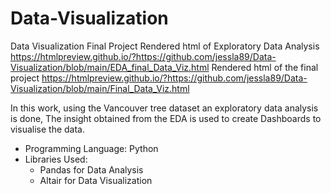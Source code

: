 # Data-Visualization
Data Visualization Final Project 
Rendered html of Exploratory Data Analysis
https://htmlpreview.github.io/?https://github.com/jessla89/Data-Visualization/blob/main/EDA_final_Data_Viz.html
Rendered html of the final project
https://htmlpreview.github.io/?https://github.com/jessla89/Data-Visualization/blob/main/Final_Data_Viz.html

In this work, using the Vancouver tree dataset an exploratory data analysis is done, The insight obtained from the EDA is used to create Dashboards to visualise the data.

* Programming Language: Python 
* Libraries Used:
   * Pandas for Data Analysis
   * Altair for Data Visualization
